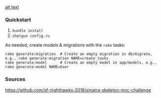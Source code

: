 [alt text](http://assets1.ignimgs.com/thumbs/userUploaded/2015/7/13/skeletorjpg-e940101280w-1436825130248_270h.jpg "Skeletor")

### Quickstart

1.  `bundle install`
2.  `shotgun config.ru`

As needed, create models & migrations with the `rake` tasks:

```
rake generate:migration  # Create an empty migration in db/migrate, e.g., rake generate:migration NAME=create_tasks
rake generate:model      # Create an empty model in app/models, e.g., rake generate:model NAME=User
```

### Sources

https://github.com/sf-nighthawks-2016/sinatra-skeleton-mvc-challenge
